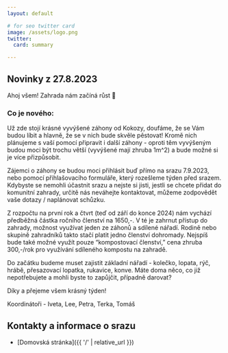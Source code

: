 ```yaml
---
layout: default

# for seo twitter card
image: /assets/logo.png
twitter:
  card: summary

---
```


## Novinky z 27.8.2023

Ahoj všem! Zahrada nám začíná růst 🙂

### Co je nového:

Už zde stojí krásné vyvýšené záhony od Kokozy, doufáme, že se Vám budou líbit a hlavně, že se v nich bude skvěle pěstovat! Kromě nich plánujeme s vaší pomocí připravit i další záhony - oproti těm vyvýšeným budou moci být trochu větší (vyvýšené mají zhruba 1m^2) a bude možné si je více přizpůsobit.

Zájemci o záhony se budou moci přihlásit buď přímo na srazu 7.9.2023, nebo pomocí přihlašovacího formuláře, který rozešleme týden před srazem. Kdybyste se nemohli účastnit srazu a nejste si jisti, jestli se chcete přidat do komunitní zahrady, určitě nás neváhejte kontaktovat, můžeme zodpovědět vaše dotazy / naplánovat schůzku.

Z rozpočtu na první rok a čtvrt (teď od září do konce 2024) nám vychází předběžná částka ročního členství na 1650,-. V té je zahrnut přístup do zahrady, možnost využívat jeden ze záhonů a sdílené nářadí. Rodině nebo skupině zahradníků takto stačí platit jedno členství dohromady. Nejspíš bude také možné využít pouze “kompostovací členství,” cena zhruba 300,-/rok pro využívání sdíleného kompostu na zahradě.

Do začátku budeme muset zajistit základní nářadí - kolečko, lopata, rýč, hrábě, přesazovací lopatka, rukavice, konve. Máte doma něco, co již nepotřebujete a mohli byste to zapůjčit, případně darovat?

Díky a přejeme všem krásný týden!

Koordinátoři - Iveta, Lee, Petra, Terka, Tomáš

## Kontakty a informace o srazu

- [Domovská stránka]({{ '/' | relative_url }})